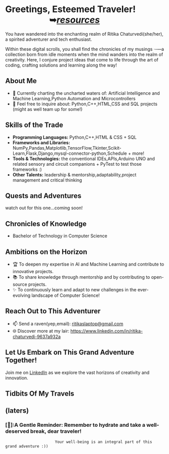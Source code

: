 # Greetings, Esteemed Traveler! &nbsp;&nbsp;&nbsp;&nbsp;&nbsp;&nbsp; &nbsp;&nbsp;&nbsp;&nbsp;&nbsp;&nbsp;&nbsp;&nbsp;&nbsp;&nbsp;&nbsp;&nbsp;&nbsp;&nbsp;&nbsp;&nbsp;&nbsp;&nbsp;&nbsp;&nbsp; ➥[***resources***](https://github.com/ritikaslaptop/resc.)


You have wandered into the enchanting realm of Ritika Chaturvedi(she/her), a spirited adventurer and tech enthusiast.

Within these digital scrolls, you shall find the chronicles of my musings ·-—a collection born from idle moments when the mind wanders into the realm of creativity. 
Here, I conjure project ideas that come to life through the art of coding, crafting solutions and learning along the way!

## About Me

- 🌱 Currently charting the uncharted waters of: Artificial Intelligence and Machine Learning,Python Automation and Microcontrollers
- 💬 Feel free to inquire about: Python,C++,HTML,CSS and SQL projects (might as well team up for some!)

## Skills of the Trade

- **Programming Languages:** Python,C++,HTML & CSS + SQL
- **Frameworks and Libraries:** NumPy,Pandas,Matplotlib,TensorFlow,Tkinter,Scikit-Learn,Flask,Django,mysql-connector-python,Schedule + more!
- **Tools & Technologies:** the conventional IDEs,APIs,Arduino UNO and related sensory and circuit companions + PyTest to test those frameworks :) 
- **Other Talents:** leadership & mentorship,adaptability,project management and critical thinking

## Quests and Adventures

watch out for this one...coming soon!

## Chronicles of Knowledge

- Bachelor of Technology in Computer Science 

## Ambitions on the Horizon
- 🏆 To deepen my expertise in AI and Machine Learning and contribute to innovative projects.
- 📚 To share knowledge through mentorship and by contributing to open-source projects.
- ✨ To continuously learn and adapt to new challenges in the ever-evolving landscape of Computer Science!


## Reach Out to This Adventurer

- 📫 Send a raven(yep,email): ritikaslaptop@gmail.com
- 🌐 Discover more at my lair: https://www.linkedin.com/in/ritika-chaturvedi-9637a932a

## Let Us Embark on This Grand Adventure Together!

Join me on [LinkedIn](https://www.linkedin.com/in/ritika-chaturvedi-9637a932a) as we explore the vast horizons of creativity and innovation.

## Tidbits Of My Travels
(laters)
---

### [🥤]:A Gentle Reminder: Remember to hydrate and take a well-deserved break, dear traveler! 
                          Your well-being is an integral part of this grand adventure :))
